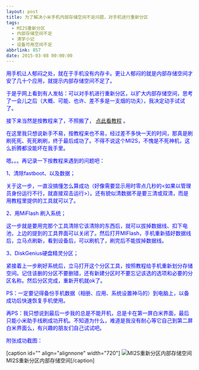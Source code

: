 ```yaml
---
layout: post
title: 为了解决小米手机内部存储空间不足问题，对手机进行重新分区
tags:
  - MI2S重新分区
  - 内部存储空间不足
  - 清学小记
  - 设备可用空间不足
abbrlink: 857
date: 2015-03-08 00:00:00
---
```


<!-- build time:Sat Jun 23 2018 12:05:15 GMT+0800 (中国标准时间) -->

<span style="color:#00f">用手机让人郁闷之处，就在于手机没有内存卡。更让人郁闷的就是内部存储空间才安了几十个应用，就提示内部存储空间不足了。</span>

<span style="color:#00f">于是乎网上看到有人发帖：可以对手机进行重新分区，以扩大内部存储空间，思考了一会儿之后（大概、可能、也许、差不多是一支烟的功夫），我决定动手试试了。</span>

<span style="color:#00f">接下来当然是按教程来了，不照搬了， <span style="color:red">[点此看教程](http://www.miui.com/thread-2328708-1-1.html) </span>。</span>

<span style="color:#00f">在这里我只想说新手不易，按教程来也不易，经过差不多快一天的时间，那真是刷刷死死、死死刷刷，终于最后成功了。不得不说这个MI2S，不愧是不死神机，这么折腾都没能坏在我手里。</span>

<span style="color:#00f">嗯。。。再记录一下按教程来遇到的问题吧：</span>

<span style="color:#00f">1、清除fastboot、以及数据；</span>

<span style="color:#00f">关于这一步，一直没搞懂怎么算成功（好像需要显示用时零点几秒的<如果以管理员身份运行不行，就直接双击运行>）。还有貌似清数据不是要三清或双清，而是用教程里提供的工具就可以了。</span>

<span style="color:#00f">2、用MiFlash 刷入系统；</span>

<span style="color:#00f">这一步就是要用完那个工具清除它该清除的东西后，就可以拔掉数据线、扣下电池，上边的提到的工具界面可以关闭了。然后打开MIFlash，手机重新插好数据线后，立马点刷新，看到设备后，可以刷机了，刷完后不能拔掉数据线。</span>

<span style="color:#00f">3、DiskGenius硬盘精灵分区；</span>

<span style="color:#00f">紧接着上一步刷好系统后，立马打开这个分区工具，按照教程给手机重新划分存储空间。记住该删的分区不要删错，还有新建分区时不要忘记该选的选项和必要的分区名称。然后分区完成，重新开机就ok了。</span>

<span style="color:#00f">PS：一定要记得备份手机数据（相册、应用、系统设置神马的）到电脑上，以备成功后快速恢复手机使用。</span>

<span style="color:#00f">再PS：我只想说到最后一步我的总是不能开机，总是卡在第一屏白米界面，最后只能小米助手线刷成功开机。不知道为什么，难道是我没有耐心等它自己到第二屏白米界面么，有兴趣的朋友们自己试试吧。</span>

<span style="color:#00f">附张成功截图：</span>

[caption id="" align="alignnone" width="720"] ![MI2S重新分区内部存储空间](http://ww1.sinaimg.cn/large/4eed32f2jw1epyb403y6uj20k00zk40y.jpg) MI2S重新分区内部存储空间[/caption]
<!-- rebuild by neat -->
